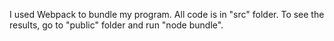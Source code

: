 I used Webpack to bundle my program.
All code is in "src" folder.
To see the results, go to "public" folder and run "node bundle".
